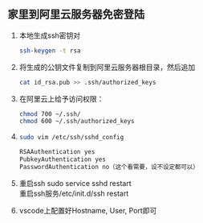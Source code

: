 ## 家里到阿里云服务器免密登陆

1. 本地生成ssh密钥对
   ```bash
   ssh-keygen -t rsa
   ```
2. 将生成的公钥文件复制到阿里云服务器根目录，然后追加
   ```bash
   cat id_rsa.pub >> .ssh/authorized_keys
   ```

3. 在阿里云上给予访问权限：
   ```bash
   chmod 700 ~/.ssh/
   chmod 600 ~/.ssh/authorized_keys
   ```
4. 
   ```bash
   sudo vim /etc/ssh/sshd_config

   RSAAuthentication yes
   PubkeyAuthentication yes
   PasswordAuthentication no（这个看需要，设不设定都可以）
   ```
5. 
    重启ssh sudo service sshd restart   
    重启ssh服务/etc/init.d/ssh restart

6.  vscode上配置好Hostname, User, Port即可   